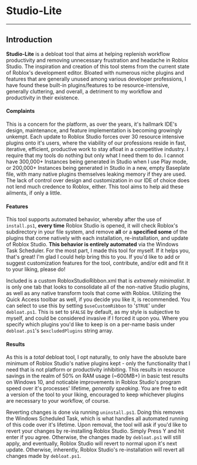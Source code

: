 # Studio-Lite
---

## Introduction

**Studio-Lite** is a debloat tool that aims at helping replenish workflow productivity and removing unnecessary frustration and headache in Roblox Studio. The inspiration and creation of this tool stems from the current state of Roblox's development editor. Bloated with numerous niche plugins and features that are generally unused among various developer professions, I have found these built-in plugins/features to be resource-intensive, generally cluttering, and overall, a detriment to my workflow and productivity in their existence.

#### Complaints

This is a concern for the platform, as over the years, it's hallmark IDE's design, maintenance, and feature implementation is becoming growingly unkempt. Each update to Roblox Studio forces over 30 resource intensive plugins onto it's users, where the viability of our professions reside in fast, iterative, efficient, productive work to stay afloat in a competitive industry. I require that my tools do nothing but only what I need them to do. I cannot have 300,000+ Instances being generated in Studio when I use Play mode, or 200,000+ Instances being generated in Studio in a new, empty Baseplate file, with many native plugins themselves leaking memory if they are used. The lack of control over design and customization in our IDE of choice does not lend much credence to Roblox, either. This tool aims to help aid these ailments, if only a little.

#### Features

This tool supports automated behavior, whereby after the use of ```install.ps1```, **every time** Roblox Studio is opened, it will check Roblox's subdirectory in your file system, and remove **all** or a **specified some** of the plugins that come natively with each installation, re-installation, and update of Roblox Studio. **This behavior is entirely automated** via the Windows Task Scheduler. For the most part, I made this tool for myself. If it helps you, that's great! I'm glad I could help bring this to you. If you'd like to add or suggest customization features for the tool, contribute, and/or edit and fit it to your liking, please do!

Included is a custom RobloxStudioRibbon.xml that is *extremely minimalist*. It is only one tab that looks to consolidate all of the non-native Studio plugins, as well as any native transform tools that come with Roblox. Utilizing the Quick Access toolbar as well, if you decide you like it, is recommended. You can select to use this by setting ```$useCustomRibbon``` to '```$TRUE```' under ```debloat.ps1```. This is set to ```$FALSE``` by default, as my style is subjective to myself, and could be considered invasive if I forced it upon you. Where you specify which plugins you'd like to keep is on a per-name basis under ```debloat.ps1```'s ```$excludedPlugins``` string array.

#### Results

As this is a *total* debloat tool, I opt naturally, to only have the absolute bare minimum of Roblox Studio's native plugins kept - only the functionality that I need that is not platform or productivity inhibiting. This results in resource savings in the realm of 50% on RAM usage (~600MB+) in basic test results on Windows 10, and noticable improvements in Roblox Studio's program speed over it's processes' lifetime, *generally speaking*. You are free to edit a version of the tool to your liking, encouraged to keep whichever plugins are necessary to your workflow, of course.

Reverting changes is done via running ```uninstall.ps1```. Doing this removes the Windows Scheduled Task, which is what handles all automated running of this code over it's lifetime. Upon removal, the tool will ask if you'd like to revert your changes by re-installing Roblox Studio. Simply Press Y and hit enter if you agree. Otherwise, the changes made by ```debloat.ps1``` will still apply, and eventually, Roblox Studio will revert to normal upon it's next update. Otherwise, inherently, Roblox Studio's re-installation will revert all changes made by ```debloat.ps1```.
